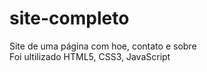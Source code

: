 # site-completo
 Site de uma página com hoe, contato e sobre <br>
 Foi ultilizado HTML5, CSS3, JavaScript
